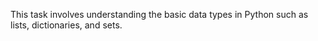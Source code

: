 This task involves understanding the basic data types in Python such as lists, dictionaries, and sets.
